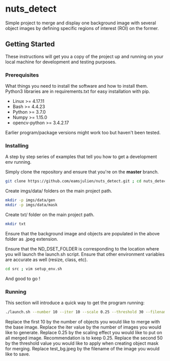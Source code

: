 # nuts_detect

Simple project to merge and display one background image with several object images by defining specific regions of interest (ROI) on the former.

## Getting Started

These instructions will get you a copy of the project up and running on your local machine for development and testing purposes.

### Prerequisites

What things you need to install the software and how to install them. Python3 libraries are in requirements.txt for easy installation with pip.

- Linux >= 4.17.11
- Bash >= 4.4.23
- Python >= 3.7.0
- Numpy >= 1.15.0
- opencv-python >= 3.4.2.17

Earlier program/package versions might work too but haven't been tested.

### Installing

A step by step series of examples that tell you how to get a development env running.

Simply clone the repository and ensure that you're on the **master** branch.

```bash
git clone https://github.com/eamsjulien/nuts_detect.git ; cd nuts_detect ; git checkout origin/master
```

Create imgs/data/ folders on the main project path.
```bash
mkdir -p imgs/data/gen
mkdir -p imgs/data/mask
```

Create txt/ folder on the main project path.
```bash
mkdir txt
```

Ensure that the background image and objects are populated in the above folder as .jpeg extension.

Ensure that the ND_DSET_FOLDER is corresponding to the location where you will launch the launch.sh script.
Ensure that other environment variables are accurate as well (resize, class, etc).

```bash
cd src ; vim setup_env.sh
```

And good to go !

### Running

This section will introduce a quick way to get the program running:

```bash
./launch.sh --number 10 --iter 10 --scale 0.25 --threshold 30 --filename 'test_bg.jpeg'
```

Replace the first 10 by the number of objects you would like to merge with the base image.
Replace the iter value by the number of images you would like to generate.
Replace 0.25 by the scaling effect you would like to put on all merged image. Recommendation is to keep 0.25.
Replace the second 50 by the threshold value you would like to apply when creating object mask for merging.
Replace test_bg.jpeg by the filename of the image you would like to save.
